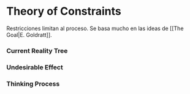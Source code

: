 # Theory of Constraints

Restricciones limitan al proceso. Se basa mucho en las ideas de [[The Goal|E. Goldratt]].

### Current Reality Tree

### Undesirable Effect

### Thinking Process